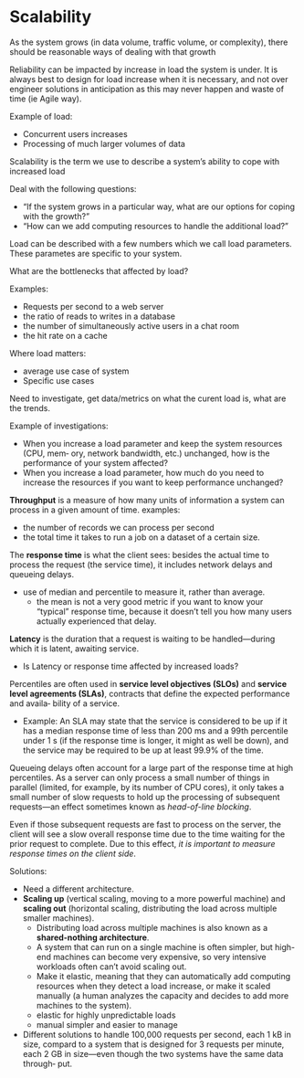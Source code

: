 # Scalability

As the system grows (in data volume, traffic volume, or complexity), there should be reasonable ways of dealing with that growth

Reliability can be impacted by increase in load the system is under. It is always best to design for load increase when it is necessary, and not over engineer solutions in anticipation as this may never happen and waste of time (ie Agile way).

Example of load:

- Concurrent users increases
- Processing of much larger volumes of data

Scalability is the term we use to describe a system’s ability to cope with increased load

Deal with the following questions:

- “If the system grows in a particular way, what are our options for coping with the growth?”
- “How can we add computing resources to handle the additional load?”

Load can be described with a few numbers which we call load parameters. These parametes are specific to your system.

What are the bottlenecks that affected by load?

Examples:

- Requests per second to a web server
- the ratio of reads to writes in a database
- the number of simultaneously active users in a chat room
- the hit rate on a cache

Where load matters:

- average use case of system
- Specific use cases

Need to investigate, get data/metrics on what the curent load is, what are the trends.

Example of investigations:

- When you increase a load parameter and keep the system resources (CPU, mem‐ ory, network bandwidth, etc.) unchanged, how is the performance of your system affected?
- When you increase a load parameter, how much do you need to increase the resources if you want to keep performance unchanged?

**Throughput** is a measure of how many units of information a system can process in a given amount of time. examples:

- the number of records we can process per second
- the total time it takes to run a job on a dataset of a certain size.

The **response time** is what the client sees: besides the actual time to process the request (the service time), it includes network delays and queueing delays.

- use of median and percentile to measure it, rather than average.
  - the mean is not a very good metric if you want to know your “typical” response time, because it doesn’t tell you how many users actually experienced that delay.

**Latency** is the duration that a request is waiting to be handled—during which it is latent, awaiting service.

- Is Latency or response time affected by increased loads?

Percentiles are often used in **service level objectives (SLOs)** and **service level agreements (SLAs)**, contracts that define the expected performance and availa‐ bility of a service.
  - Example: An SLA may state that the service is considered to be up if it has a median response time of less than 200 ms and a 99th percentile under 1 s (if the response time is longer, it might as well be down), and the service may be required to be up at least 99.9% of the time.

Queueing delays often account for a large part of the response time at high percentiles. As a server can only process a small number of things in parallel (limited, for example, by its number of CPU cores), it only takes a small number of slow requests to hold up the processing of subsequent requests—an effect sometimes known as *head-of-line blocking*.

Even if those subsequent requests are fast to process on the server, the client will see a slow overall response time due to the time waiting for the prior request to complete. Due to this effect, *it is important to measure response times on the client side*.

Solutions:

- Need a different architecture.
- **Scaling up** (vertical scaling, moving to a more powerful machine) and **scaling out** (horizontal scaling, distributing the load across multiple smaller machines).
  - Distributing load across multiple machines is also known as a **shared-nothing architecture**.
  - A system that can run on a single machine is often simpler, but high-end machines can become very expensive, so very intensive workloads often can’t avoid scaling out.
  -  Make it elastic, meaning that they can automatically add computing resources when they detect a load increase, or make it scaled manually (a human analyzes the capacity and decides to add more machines to the system).
    - elastic for highly unpredictable loads
    - manual simpler and easier to manage
- Different solutions to handle 100,000 requests per second, each 1 kB in size, compard to a system that is designed for 3 requests per minute, each 2 GB in size—even though the two systems have the same data through‐ put.
